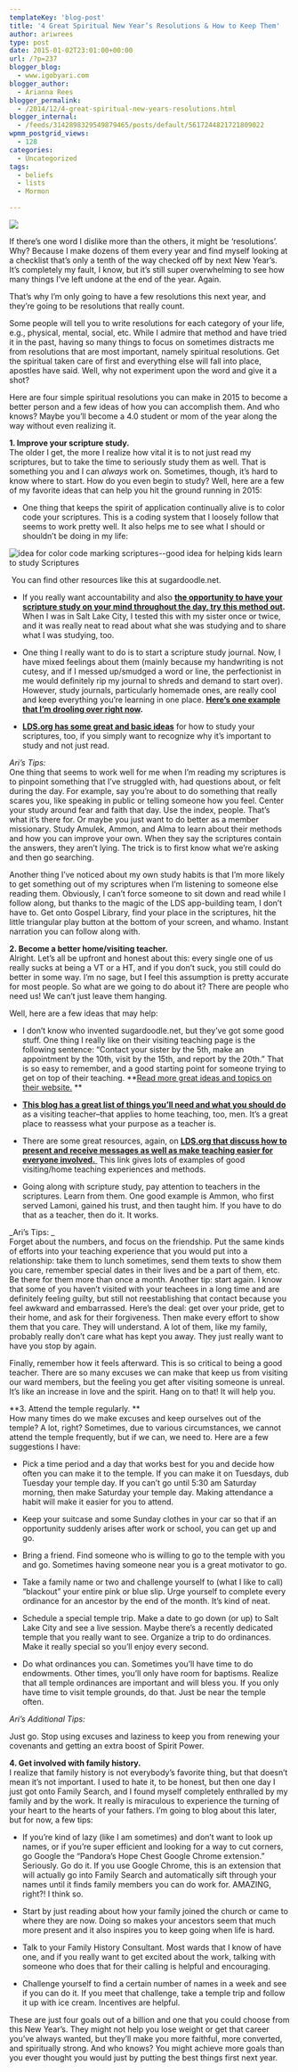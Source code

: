 ```yaml
---
templateKey: 'blog-post'
title: '4 Great Spiritual New Year’s Resolutions & How to Keep Them'
author: ariwrees
type: post
date: 2015-01-02T23:01:00+00:00
url: /?p=237
blogger_blog:
  - www.igobyari.com
blogger_author:
  - Arianna Rees
blogger_permalink:
  - /2014/12/4-great-spiritual-new-years-resolutions.html
blogger_internal:
  - /feeds/3142898329549879465/posts/default/5617244821721809022
wpmm_postgrid_views:
  - 128
categories:
  - Uncategorized
tags:
  - beliefs
  - lists
  - Mormon

---
```

[![](https://www.igobyari.com/wp-content/uploads/2015/01/new2Byear.jpg)](https://www.igobyari.com/wp-content/uploads/2015/01/new2Byear.jpg)

If there’s one word I dislike more than the others, it might be ‘resolutions’. Why? Because I make dozens of them every year and find myself looking at a checklist that’s only a tenth of the way checked off by next New Year’s. It’s completely my fault, I know, but it’s still super overwhelming to see how many things I’ve left undone at the end of the year. Again.

That’s why I’m only going to have a few resolutions this next year, and they’re going to be resolutions that really count.

Some people will tell you to write resolutions for each category of your life, e.g., physical, mental, social, etc. While I admire that method and have tried it in the past, having so many things to focus on sometimes distracts me from resolutions that are most important, namely spiritual resolutions. Get the spiritual taken care of first and everything else will fall into place, apostles have said. Well, why not experiment upon the word and give it a shot?

Here are four simple spiritual resolutions you can make in 2015 to become a better person and a few ideas of how you can accomplish them. And who knows? Maybe you’ll become a 4.0 student or mom of the year along the way without even realizing it.

  
**1\. Improve your scripture study.**  
The older I get, the more I realize how vital it is to not just read my scriptures, but to take the time to seriously study them as well. That is something you and I can _always_ work on. Sometimes, though, it’s hard to know where to start. How do you even begin to study? Well, here are a few of my favorite ideas that can help you hit the ground running in 2015:

*   One thing that keeps the spirit of application continually alive is to color code your scriptures. This is a coding system that I loosely follow that seems to work pretty well. It also helps me to see what I should or shouldn’t be doing in my life: 

![idea for color code marking scriptures--good idea for helping kids learn to study Scriptures](https://www.igobyari.com/wp-content/uploads/2015/01/39cf4810377697555592d1a67620df21.jpg)

 You can find other resources like this at sugardoodle.net.

*   If you really want accountability and also **[the opportunity to have your scripture study on your mind throughout the day, try this method out](http://oneshetwoshe.com/2014/07/never-miss-day-reading-scriptures.html).** When I was in Salt Lake City, I tested this with my sister once or twice, and it was really neat to read about what she was studying and to share what I was studying, too. 

*   One thing I really want to do is to start a scripture study journal. Now, I have mixed feelings about them (mainly because my handwriting is not cutesy, and if I messed up/smudged a word or line, the perfectionist in me would definitely rip my journal to shreds and demand to start over). However, study journals, particularly homemade ones, are really cool and keep everything you’re learning in one place. **[Here’s one example that I’m drooling over right now](http://oneofakindgiftideas.blogspot.com/2012/02/scripture-journal-tutorial-part-2.html).**

*   [**LDS.org has some great and basic ideas**](https://www.lds.org/youth/article/six-tips-for-successful-scripture-study?lang=eng) for how to study your scriptures, too, if you simply want to recognize why it’s important to study and not just read. 

_Ari’s Tips:_  
One thing that seems to work well for me when I’m reading my scriptures is to pinpoint something that I’ve struggled with, had questions about, or felt during the day. For example, say you’re about to do something that really scares you, like speaking in public or telling someone how you feel. Center your study around fear and faith that day. Use the index, people. That’s what it’s there for. Or maybe you just want to do better as a member missionary. Study Amulek, Ammon, and Alma to learn about their methods and how you can improve your own. When they say the scriptures contain the answers, they aren’t lying. The trick is to first know what we’re asking and then go searching.

Another thing I’ve noticed about my own study habits is that I’m more likely to get something out of my scriptures when I’m listening to someone else reading them. Obviously, I can’t force someone to sit down and read while I follow along, but thanks to the magic of the LDS app-building team, I don’t have to. Get onto Gospel Library, find your place in the scriptures, hit the little triangular play button at the bottom of your screen, and whamo. Instant narration you can follow along with.

**2\. Become a better home/visiting teacher.**  
Alright. Let’s all be upfront and honest about this: every single one of us really sucks at being a VT or a HT, and if you don’t suck, you still could do better in some way. I’m no sage, but I feel this assumption is pretty accurate for most people. So what are we going to do about it? There are people who need us! We can’t just leave them hanging.

Well, here are a few ideas that may help:

*   I don’t know who invented sugardoodle.net, but they’ve got some good stuff. One thing I really like on their visiting teaching page is the following sentence: “Contact your sister by the 5th, make an appointment by the 10th, visit by the 15th, and report by the 20th.” That is so easy to remember, and a good starting point for someone trying to get on top of their teaching. **[Read more great ideas and topics on their website.](http://www.sugardoodle.net/index.php?option=com_content&view=article&id=2530) **

*   [**This blog has a great list of things you’ll need and what you should do**](http://visitingteaching.net/blog/start/) as a visiting teacher–that applies to home teaching, too, men. It’s a great place to reassess what your purpose as a teacher is. 

*   There are some great resources, again, on [**LDS.org that discuss how to present and receive messages as well as make teaching easier for everyone involved.** ](https://www.lds.org/ensign/1997/03/becoming-a-better-home-teacher-or-visiting-teacher?lang=eng) This link gives lots of examples of good visiting/home teaching experiences and methods. 

*   Going along with scripture study, pay attention to teachers in the scriptures. Learn from them. One good example is Ammon, who first served Lamoni, gained his trust, and then taught him. If you have to do that as a teacher, then do it. It works. 

_Ari’s Tips: _  
Forget about the numbers, and focus on the friendship. Put the same kinds of efforts into your teaching experience that you would put into a relationship: take them to lunch sometimes, send them texts to show them you care, remember special dates in their lives and be a part of them, etc. Be there for them more than once a month. Another tip: start again. I know that some of you haven’t visited with your teachees in a long time and are definitely feeling guilty, but still not reestablishing that contact because you feel awkward and embarrassed. Here’s the deal: get over your pride, get to their home, and ask for their forgiveness. Then make every effort to show them that you care. They will understand. A lot of them, like my family, probably really don’t care what has kept you away. They just really want to have you stop by again.

Finally, remember how it feels afterward. This is so critical to being a good teacher. There are so many excuses we can make that keep us from visiting our ward members, but the feeling you get after visiting someone is unreal. It’s like an increase in love and the spirit. Hang on to that! It will help you.

**3\. Attend the temple regularly. **  
How many times do we make excuses and keep ourselves out of the temple? A lot, right? Sometimes, due to various circumstances, we cannot attend the temple frequently, but if we can, we need to. Here are a few suggestions I have:

*   Pick a time period and a day that works best for you and decide how often you can make it to the temple. If you can make it on Tuesdays, dub Tuesday your temple day. If you can’t go until 5:30 am Saturday morning, then make Saturday your temple day. Making attendance a habit will make it easier for you to attend. 

*   Keep your suitcase and some Sunday clothes in your car so that if an opportunity suddenly arises after work or school, you can get up and go. 

*   Bring a friend. Find someone who is willing to go to the temple with you and go. Sometimes having someone near you is a great motivator to go. 

*   Take a family name or two and challenge yourself to (what I like to call) “blackout” your entire pink or blue slip. Urge yourself to complete every ordinance for an ancestor by the end of the month. It’s kind of neat. 

*   Schedule a special temple trip. Make a date to go down (or up) to Salt Lake City and see a live session. Maybe there’s a recently dedicated temple that you really want to see. Organize a trip to do ordinances. Make it really special so you’ll enjoy every second. 

*   Do what ordinances you can. Sometimes you’ll have time to do endowments. Other times, you’ll only have room for baptisms. Realize that all temple ordinances are important and will bless you. If you only have time to visit temple grounds, do that. Just be near the temple often. 

_Ari’s Additional Tips:_

Just go. Stop using excuses and laziness to keep you from renewing your covenants and getting an extra boost of Spirit Power. 

**4\. Get involved with family history.**  
I realize that family history is not everybody’s favorite thing, but that doesn’t mean it’s not important. I used to hate it, to be honest, but then one day I just got onto Family Search, and I found myself completely enthralled by my family and by the work. It really is miraculous to experience the turning of your heart to the hearts of your fathers. I’m going to blog about this later, but for now, a few tips:

*   If you’re kind of lazy (like I am sometimes) and don’t want to look up names, or if you’re super efficient and looking for a way to cut corners, go Google the “Pandora’s Hope Chest Google Chrome extension.” Seriously. Go do it. If you use Google Chrome, this is an extension that will actually go into Family Search and automatically sift through your names until it finds family members you can do work for. AMAZING, right?! I think so. 

*   Start by just reading about how your family joined the church or came to where they are now. Doing so makes your ancestors seem that much more present and it also inspires you to keep going when life is hard. 

*   Talk to your Family History Consultant. Most wards that I know of have one, and if you really want to get excited about the work, talking with someone who does that for their calling is helpful and encouraging. 

*   Challenge yourself to find a certain number of names in a week and see if you can do it. If you meet that challenge, take a temple trip and follow it up with ice cream. Incentives are helpful. 

These are just four goals out of a billion and one that you could choose from this New Year’s. They might not help you lose weight or get that career you’ve always wanted, but they’ll make you more faithful, more converted, and spiritually strong. And who knows? You might achieve more goals than you ever thought you would just by putting the best things first next year.